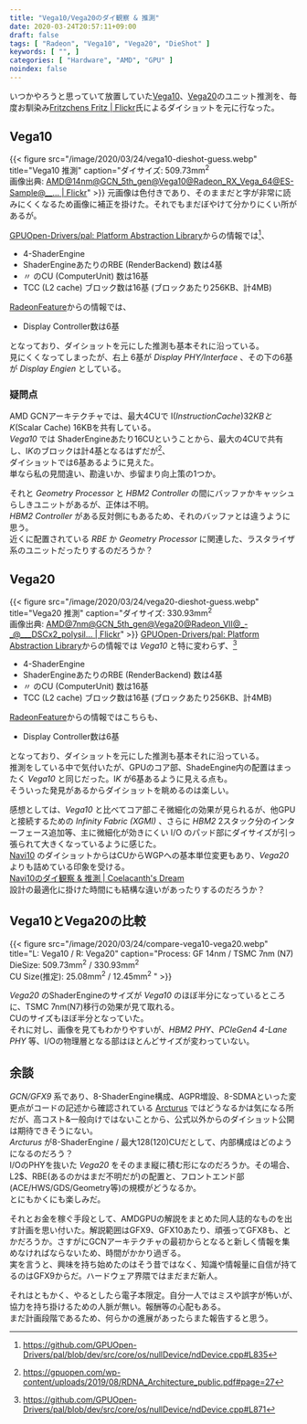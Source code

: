 ```yaml
---
title: "Vega10/Vega20のダイ観察 & 推測"
date: 2020-03-24T20:57:11+09:00
draft: false
tags: [ "Radeon", "Vega10", "Vega20", "DieShot" ]
keywords: [ "", ]
categories: [ "Hardware", "AMD", "GPU" ]
noindex: false
---
```


いつかやろうと思っていて放置していた[Vega10](/tags/vega10)、[Vega20](/tags/vega20)のユニット推測を、毎度お馴染み[Fritzchens Fritz | Flickr](https://www.flickr.com/photos/130561288@N04/)氏によるダイショットを元に行なった。  

## Vega10
{{< figure src="/image/2020/03/24/vega10-dieshot-guess.webp" title="Vega10 推測" caption="ダイサイズ: 509.73mm<sup>2</sup><br>画像出典: [AMD@14nm@GCN\_5th\_gen@Vega10@Radeon\_RX\_Vega\_64@ES-Sample@\_\_… | Flickr](https://www.flickr.com/photos/130561288@N04/40482186211/)" >}}
元画像は色付きであり、そのままだと字が非常に読みにくくなるため画像に補正を掛けた。それでもまだぼやけて分かりにくい所があるが。  

[GPUOpen-Drivers/pal: Platform Abstraction Library](https://github.com/GPUOpen-Drivers/pal)からの情報では[^1]、

[^1]: <https://github.com/GPUOpen-Drivers/pal/blob/dev/src/core/os/nullDevice/ndDevice.cpp#L835>

 * 4-ShaderEngine
 * ShaderEngineあたりのRBE (RenderBackend) 数は4基
 * 〃 のCU (ComputerUnit) 数は16基
 * TCC (L2 cache) ブロック数は16基 (ブロックあたり256KB、計4MB)

[RadeonFeature](https://www.x.org/wiki/RadeonFeature/#radeondisplayhardware)からの情報では、

 * Display Controller数は6基

となっており、ダイショットを元にした推測も基本それに沿っている。  
見にくくなってしまったが、右上 6基が *Display PHY/Interface* 、その下の6基が *Display Engien* としている。  

### 疑問点
AMD GCNアーキテクチャでは、最大4CUで I$(Instruction Cache) 32KB と K$(Scalar Cache) 16KBを共有している。  
*Vega10* では ShaderEngineあたり16CUということから、最大の4CUで共有し、I$K$のブロックは計4基となるはずだが[^2]、  
ダイショットでは6基あるように見えた。  
単なら私の見間違い、勘違いか、歩留まり向上策の1つか。  

それと *Geometry Processor* と *HBM2 Controller* の間にバッファかキャッシュらしきユニットがあるが、正体は不明。  
*HBM2 Controller* がある反対側にもあるため、それのバッファとは違うように思う。  
近くに配置されている *RBE* か *Geometry Processor* に関連した、ラスタライザ系のユニットだったりするのだろうか？  

[^2]: <https://gpuopen.com/wp-content/uploads/2019/08/RDNA_Architecture_public.pdf#page=27>

## Vega20
{{< figure src="/image/2020/03/24/vega20-dieshot-guess.webp" title="Vega20 推測" caption="ダイサイズ: 330.93mm<sup>2</sup><br>画像出典: [AMD@7nm@GCN\_5th\_gen@Vega20@Radeon\_VII@\_-\_@\_\_\_DSCx2\_polysil… | Flickr](https://www.flickr.com/photos/130561288@N04/48243282516/)" >}}
[GPUOpen-Drivers/pal: Platform Abstraction Library](https://github.com/GPUOpen-Drivers/pal)からの情報では *Vega10* と特に変わらず、[^3]

[^3]: <https://github.com/GPUOpen-Drivers/pal/blob/dev/src/core/os/nullDevice/ndDevice.cpp#L871>

 * 4-ShaderEngine
 * ShaderEngineあたりのRBE (RenderBackend) 数は4基
 * 〃 のCU (ComputerUnit) 数は16基
 * TCC (L2 cache) ブロック数は16基 (ブロックあたり256KB、計4MB)

[RadeonFeature](https://www.x.org/wiki/RadeonFeature/#radeondisplayhardware)からの情報ではこちらも、

 * Display Controller数は6基

となっており、ダイショットを元にした推測も基本それに沿っている。  
推測をしている中で気付いたが、GPUのコア部、ShadeEngine内の配置はまったく *Vega10* と同じだった。I$K$ が6基あるように見える点も。  
そういった発見があるからダイショットを眺めるのは楽しい。  

感想としては、*Vega10* と比べてコア部こそ微細化の効果が見られるが、他GPUと接続するための *Infinity Fabric (XGMI)* 、さらに *HBM2* 2スタック分のインターフェース追加等、主に微細化が効きにくい I/O のパッド部にダイサイズが引っ張られて大きくなっているように感じた。  
[Navi10](/tags/navi10) のダイショットからはCUからWGPへの基本単位変更もあり、*Vega20* よりも詰めている印象を受ける。  
[Navi10のダイ観察 & 推測 | Coelacanth's Dream](http://localhost:1313/posts/2020/01/22/navi10-dieshot-and-guess/)  
設計の最適化に掛けた時間にも結構な違いがあったりするのだろうか？  

## Vega10とVega20の比較
{{< figure src="/image/2020/03/24/compare-vega10-vega20.webp" title="L: Vega10 / R: Vega20" caption="Process: GF 14nm / TSMC 7nm (N7)<br>DieSize: 509.73mm<sup>2</sup> / 330.93mm<sup>2</sup><br>CU Size(推定): 25.08mm<sup>2</sup> / 12.45mm<sup>2</sup> " >}}

*Vega20* のShaderEngineのサイズが *Vega10* のほぼ半分になっているところに、TSMC 7nm(N7)移行の効果が見て取れる。  
CUのサイズもほぼ半分となっていた。  
それに対し、画像を見てもわかりやすいが、*HBM2 PHY*、*PCIeGen4 4-Lane PHY* 等、I/Oの物理層となる部はほとんどサイズが変わっていない。  

## 余談
*GCN/GFX9* 系であり、8-ShaderEngine構成、AGPR増設、8-SDMAといった変更点がコードの記述から確認されている [Arcturus](/tags/arcturus) ではどうなるかは気になる所だが、高コスト&一般向けではないことから、公式以外からのダイショット公開は期待できそうにない。  
*Arcturus* が8-ShaderEngine / 最大128(120)CUだとして、内部構成はどのようになるのだろう？  
I/OのPHYを抜いた *Vega20* をそのまま縦に積む形になのだろうか。その場合、L2$、RBE(あるのかはまだ不明だが)の配置と、フロントエンド部(ACE/HWS/GDS/Geometry等)の規模がどうなるか。  
とにもかくにも楽しみだ。  

それとお金を稼ぐ手段として、AMDGPUの解説をまとめた同人誌的なものを出す計画を思い付いた。解説範囲はGFX9、GFX10あたり、頑張ってGFX8も、とかだろうか。さすがにGCNアーキテクチャの最初からとなると新しく情報を集めなければならないため、時間がかかり過ぎる。  
実を言うと、興味を持ち始めたのはそう昔ではなく、知識や情報量に自信が持てるのはGFX9からだ。ハードウェア界隈ではまだまだ新人。  

それはともかく、やるとしたら電子本限定。自分一人ではミスや誤字が怖いが、協力を持ち掛けるための人脈が無い。報酬等の心配もある。  
まだ計画段階であるため、何らかの進展があったらまた報告すると思う。  

